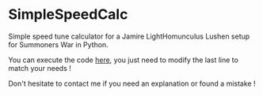 # SimpleSpeedCalc
Simple speed tune calculator for a Jamire LightHomunculus Lushen setup for Summoners War in Python.

You can execute the code [here](https://replit.com/@HFDrae/SquareCreepyVariety#main.py), you just need to modify the last line to match your needs !

Don't hesitate to contact me if you need an explanation or found a mistake !
